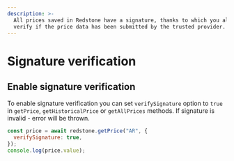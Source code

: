 ```yaml
---
description: >-
  All prices saved in Redstone have a signature, thanks to which you always can
  verify if the price data has been submitted by the trusted provider.
---
```


# Signature verification

## Enable signature verification

To enable signature verification you can set `verifySignature` option to `true` in `getPrice`, `getHistoricalPrice` or `getAllPrices` methods. If signature is invalid - error will be thrown.

```javascript
const price = await redstone.getPrice("AR", {
  verifySignature: true,
});
console.log(price.value);
```

